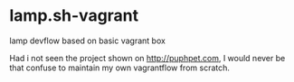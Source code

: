 # lamp.sh-vagrant
lamp devflow based on basic vagrant box

Had i not seen the project shown on http://puphpet.com, I would never be that confuse to maintain my own vagrantflow from scratch.
